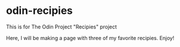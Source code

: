 # odin-recipies
This is for The Odin Project "Recipies" project

Here, I will be making a page with three of my favorite recipies. Enjoy! 